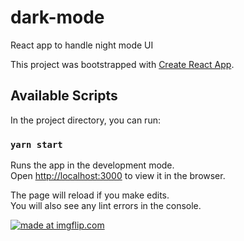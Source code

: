 # dark-mode
React app to handle night mode UI

This project was bootstrapped with [Create React App](https://github.com/facebook/create-react-app).

## Available Scripts

In the project directory, you can run:

### `yarn start`

Runs the app in the development mode.<br>
Open [http://localhost:3000](http://localhost:3000) to view it in the browser.

The page will reload if you make edits.<br>
You will also see any lint errors in the console.

<a href="https://imgflip.com/gif/30bok1"><img src="https://i.imgflip.com/30bok1.gif" title="made at imgflip.com"/></a>
